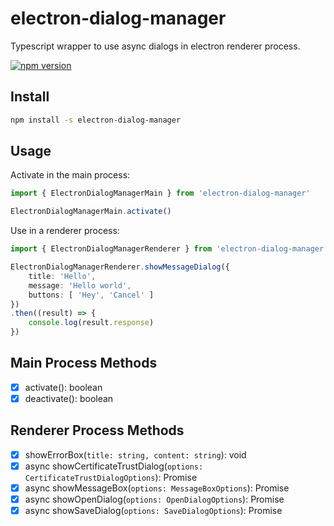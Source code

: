# electron-dialog-manager
Typescript wrapper to use async dialogs in electron renderer process.  

[![npm version](https://badge.fury.io/js/electron-dialog-manager.svg)](https://badge.fury.io/js/electron-dialog-manager)

## Install
```bash
npm install -s electron-dialog-manager
```

## Usage
Activate in the main process:
```ts
import { ElectronDialogManagerMain } from 'electron-dialog-manager'

ElectronDialogManagerMain.activate()
```

Use in a renderer process:
```ts
import { ElectronDialogManagerRenderer } from 'electron-dialog-manager'

ElectronDialogManagerRenderer.showMessageDialog({
    title: 'Hello',
    message: 'Hello world',
    buttons: [ 'Hey', 'Cancel' ]
})
.then((result) => {
    console.log(result.response)
})
```

## Main Process Methods
- [x] activate(): boolean
- [x] deactivate(): boolean

## Renderer Process Methods
- [x] showErrorBox(`title: string, content: string`): void
- [x] async showCertificateTrustDialog(`options: CertificateTrustDialogOptions`): Promise<void>
- [x] async showMessageBox(`options: MessageBoxOptions`): Promise<MessageBoxReturnValue>
- [x] async showOpenDialog(`options: OpenDialogOptions`): Promise<OpenDialogReturnValue>
- [x] async showSaveDialog(`options: SaveDialogOptions`): Promise<SaveDialogReturnValue>
